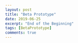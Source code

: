 ```yaml
---
layout: post
title: "Beta Prototype"
date: 2019-06-25
excerpt: "End of the Beginning"
tags: [BetaPrototype]
comments: true
---
```

